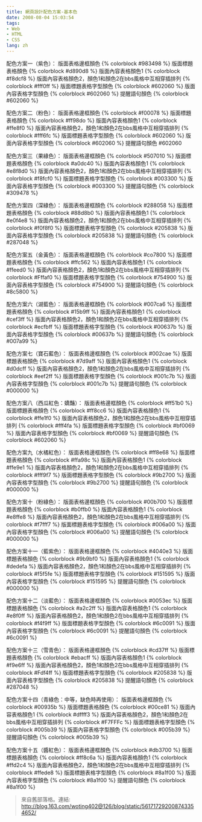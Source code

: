 ```yaml
---
title: 網頁設計配色方案-基本色
date: 2008-08-04 15:03:54
tags:
- Web
- HTML
- CSS
lang: zh
---
```

配色方案一（紫色）：
版面表格邊框顏色 {% colorblock #983498 %}
版面標題表格顏色 {% colorblock #d890d8 %}
版面內容表格顏色1  {% colorblock #f8dcf8 %}
版面內容表格顏色2，顏色1和顏色2在bbs風格中互相穿插排列 {% colorblock #fff0ff %}
版面標題表格字型顏色 {% colorblock #602060 %}
版面內容表格字型顏色 {% colorblock #602060 %}
提醒語句顏色 {% colorblock #602060 %}
<!--more-->
配色方案二（粉色）：
版面表格邊框顏色 {% colorblock #f00078 %}
版面標題表格顏色 {% colorblock #ff98do %}
版面內容表格顏色1 {% colorblock #ffe8f0 %}
版面內容表格顏色2，顏色1和顏色2在bbs風格中互相穿插排列 {% colorblock #fff6fc %}
版面標題表格字型顏色 {% colorblock #602060 %}
版面內容表格字型顏色 {% colorblock #602060 %}
提醒語句顏色 #602060

配色方案三（果綠色）：
版面表格邊框顏色 {% colorblock #507010 %}
版面標題表格顏色 {% colorblock #a0dc40 %}
版面內容表格顏色1 {% colorblock #e8f8d0 %}
版面內容表格顏色2，顏色1和顏色2在bbs風格中互相穿插排列 {% colorblock #f8fcf0 %}
版面標題表格字型顏色 {% colorblock #003300 %}
版面內容表格字型顏色 {% colorblock #003300 %}
提醒語句顏色 {% colorblock #309478 %}

配色方案四（深綠色）：
版面表格邊框顏色 {% colorblock #288058 %}
版面標題表格顏色 {% colorblock #88d8b0 %}
版面內容表格顏色1 {% colorblock #e0f4e8 %}
版面內容表格顏色2，顏色1和顏色2在bbs風格中互相穿插排列 {% colorblock #f0f8f0 %}
版面標題表格字型顏色 {% colorblock #205838 %}
版面內容表格字型顏色 {% colorblock #205838 %}
提醒語句顏色 {% colorblock #287048 %}

配色方案五（金黃色）：
版面表格邊框顏色 {% colorblock #co7800 %}
版面標題表格顏色 {% colorblock #ffc562 %}
版面內容表格顏色1 {% colorblock #ffeed0 %}
版面內容表格顏色2，顏色1和顏色2在bbs風格中互相穿插排列 {% colorblock #Fffaf0 %}
版面標題表格字型顏色 {% colorblock #754900 %}
版面內容表格字型顏色 {% colorblock #754900 %}
提醒語句顏色 {% colorblock #8c5800 %}

配色方案六（湖藍色）：
版面表格邊框顏色 {% colorblock #007ca6 %}
版面標題表格顏色 {% colorblock #15b9ff %}
版面內容表格顏色1 {% colorblock #cef3ff %}
版面內容表格顏色2，顏色1和顏色2在bbs風格中互相穿插排列 {% colorblock #ecfbff %}
版面標題表格字型顏色 {% colorblock #00637b %}
版面內容表格字型顏色 {% colorblock #00637b %}
提醒語句顏色 {% colorblock #007a99 %}

配色方案七（寶石藍色）：
版面表格邊框顏色 {% colorblock #002cae %}
版面標題表格顏色 {% colorblock #7d9aff %}
版面內容表格顏色1 {% colorblock #d0dcff %}
版面內容表格顏色2，顏色1和顏色2在bbs風格中互相穿插排列 {% colorblock #eef2ff %}
版面標題表格字型顏色 {% colorblock #001c7b %}
版面內容表格字型顏色 {% colorblock #001c7b %}
提醒語句顏色 {% colorblock #000000 %}

配色方案八（西瓜紅色：嬌豔）：
版面表格邊框顏色 {% colorblock #ff51b0 %}
版面標題表格顏色 {% colorblock #ff8cc6 %}
版面內容表格顏色1 {% colorblock #ffe1f0 %}
版面內容表格顏色2，顏色1和顏色2在bbs風格中互相穿插排列 {% colorblock #fff4fa %}
版面標題表格字型顏色 {% colorblock #bf0069 %}
版面內容表格字型顏色 {% colorblock #bf0069 %}
提醒語句顏色 {% colorblock #602060 %}

配色方案九（水橘紅色）：
版面表格邊框顏色 {% colorblock #ff8e68 %}
版面標題表格顏色 {% colorblock #ffa98c %}
版面內容表格顏色1 {% colorblock #ffe9e1 %}
版面內容表格顏色2，顏色1和顏色2在bbs風格中互相穿插排列 {% colorblock #fff9f7 %}
版面標題表格字型顏色 {% colorblock #9b2700 %}
版面內容表格字型顏色 {% colorblock #9b2700 %}
提醒語句顏色 {% colorblock #000000 %}

配色方案十（粉綠色）：
版面表格邊框顏色 {% colorblock #00b700 %}
版面標題表格顏色 {% colorblock #b0ffb0 %}
版面內容表格顏色1 {% colorblock #e8ffe8 %}
版面內容表格顏色2，顏色1和顏色2在bbs風格中互相穿插排列 {% colorblock #f7fff7 %}
版面標題表格字型顏色 {% colorblock #006a00 %}
版面內容表格字型顏色 {% colorblock #006a00 %}
提醒語句顏色 {% colorblock #000000 %}

配色方案十一（藍紫色）：
版面表格邊框顏色 {% colorblock #4040e3 %}
版面標題表格顏色 {% colorblock #9b9bf0 %}
版面內容表格顏色1 {% colorblock #dedefa %}
版面內容表格顏色2，顏色1和顏色2在bbs風格中互相穿插排列 {% colorblock #f5f5fe %}
版面標題表格字型顏色 {% colorblock #151595 %}
版面內容表格字型顏色 {% colorblock #151595 %}
提醒語句顏色 {% colorblock #000000 %}

配色方案十二（淡藍色）：
版面表格邊框顏色 {% colorblock #0053ec %}
版面標題表格顏色 {% colorblock #a2c2ff %}
版面內容表格顏色1 {% colorblock #e8f0ff %}
版面內容表格顏色2，顏色1和顏色2在bbs風格中互相穿插排列 {% colorblock #f4f9ff %}
版面標題表格字型顏色 {% colorblock #6c0091 %}
版面內容表格字型顏色 {% colorblock #6c0091 %}
提醒語句顏色 {% colorblock #6c0091 %}

配色方案十三（雪青色）：
版面表格邊框顏色 {% colorblock #cd37ff %}
版面標題表格顏色 {% colorblock #ebacff %}
版面內容表格顏色1 {% colorblock #f9e6ff %}
版面內容表格顏色2，顏色1和顏色2在bbs風格中互相穿插排列 {% colorblock #Fdf4ff %}
版面標題表格字型顏色 {% colorblock #205838 %}
版面內容表格字型顏色 {% colorblock #205838 %}
提醒語句顏色 {% colorblock #287048 %}

配色方案十四（青綠色：中等，缺色時再使用）：
版面表格邊框顏色 {% colorblock #00935b %}
版面標題表格顏色 {% colorblock #00ce81 %}
版面內容表格顏色1 {% colorblock #dffff3 %}
版面內容表格顏色2，顏色1和顏色2在bbs風格中互相穿插排列 {% colorblock #F7FFFc %}
版面標題表格字型顏色 {% colorblock #005b39 %}
版面內容表格字型顏色 {% colorblock #005b39 %}
提醒語句顏色 {% colorblock #005b39 %}

配色方案十五（醬紅色）：
版面表格邊框顏色 {% colorblock #db3700 %}
版面標題表格顏色 {% colorblock #ff8c6a %}
版面內容表格顏色1 {% colorblock #ffd2c4 %}
版面內容表格顏色2，顏色1和顏色2在bbs風格中互相穿插排列 {% colorblock #ffede8 %}
版面標題表格字型顏色 {% colorblock #8a1f00 %}
版面內容表格字型顏色 {% colorblock #8a1f00 %}
提醒語句顏色 {% colorblock #8a1f00 %}

> 來自舊部落格。連結: <http://blog.163.com/woting402@126/blog/static/561717292008743354652/>